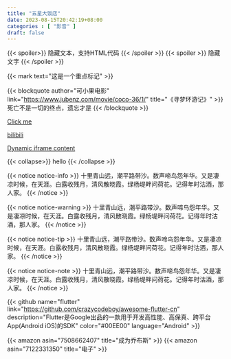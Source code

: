 ```yaml
---
title: "五星大饭店"
date: 2023-08-15T20:42:19+08:00
categories : [ "影音" ]
draft: false
---
```


{{< spoiler>}} 隐藏文本，支持HTML代码 {{< /spoiler >}}
{{< spoiler >}} 隐藏文字 {{< /spoiler >}} 

{{< mark text="这是一个重点标记" >}}

{{< blockquote author="可小果电影" link="https://www.jubenz.com/movie/coco-36/1/" title="《寻梦环游记》" >}}
死亡不是一切的终点，遗忘才是
{{< /blockquote >}}

<a href="https://www.w3schools.com/html/mov_bbb.mp4" data-fancybox="video-gallery">Click me</a>

<a href="//player.bilibili.com/player.html?aid=873583470&bvid=BV19K4y1c7Bt&cid=1268396510&p=1"
	data-fancybox data-type="iframe" data-width="1000" data-height="1000">
  bilibili
</a>

<a href="data:text/html,<p>Some HTML</p>" data-fancybox data-type="iframe">
  Dynamic iframe content
</a>

{{< collapse>}}
hello
{{< /collapse >}}

<script>!function(r,u,m,b,l,e){r._Rumble=b,r[b]||(r[b]=function(){(r[b]._=r[b]._||[]).push(arguments);if(r[b]._.length==1){l=u.createElement(m),e=u.getElementsByTagName(m)[0],l.async=1,l.src="https://rumble.com/embedJS/u2ts6kg"+(arguments[1].video?'.'+arguments[1].video:'')+"/?url="+encodeURIComponent(location.href)+"&args="+encodeURIComponent(JSON.stringify([].slice.apply(arguments))),e.parentNode.insertBefore(l,e)}})}(window, document, "script", "Rumble");
</script>
<div id="rumble_v3fpl1u"></div>
<script>
Rumble("play", {"video":"v3fpl1u","div":"rumble_v3fpl1u"});
</script>

{{< notice notice-info >}}
十里青山远，潮平路带沙。数声啼鸟怨年华。又是凄凉时候，在天涯。白露收残月，清风散晓霞。绿杨堤畔问荷花。记得年时沽酒，那人家。
{{< /notice >}}

{{< notice notice-warning >}}
十里青山远，潮平路带沙。数声啼鸟怨年华。又是凄凉时候，在天涯。白露收残月，清风散晓霞。绿杨堤畔问荷花。记得年时沽酒，那人家。
{{< /notice >}}

{{< notice notice-tip >}}
十里青山远，潮平路带沙。数声啼鸟怨年华。又是凄凉时候，在天涯。白露收残月，清风散晓霞。绿杨堤畔问荷花。记得年时沽酒，那人家。
{{< /notice >}}

{{< notice notice-note >}}
十里青山远，潮平路带沙。数声啼鸟怨年华。又是凄凉时候，在天涯。白露收残月，清风散晓霞。绿杨堤畔问荷花。记得年时沽酒，那人家。
{{< /notice >}}

{{< github name="flutter" link="https://github.com/crazycodeboy/awesome-flutter-cn" description="Flutter是Google出品的一款用于开发高性能、高保真、跨平台App(Android iOS)的SDK" color="#00EE00" language="Android" >}}

{{< amazon asin="7508662407" title="成为乔布斯" >}} {{< amazon asin="7122331350" title="电子" >}}
